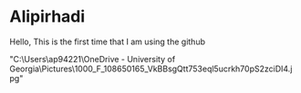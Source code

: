 # Alipirhadi

Hello,
This is the first time that I am using the github

"C:\Users\ap94221\OneDrive - University of Georgia\Pictures\1000_F_108650165_VkBBsgQtt753eql5ucrkh70pS2zciDI4.jpg"